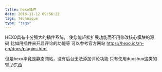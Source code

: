 ```yaml
---
title: hexo插件
date: 2016-11-12 09:56:22
tags: Technique
type: "tags"
---
```

HEXO具有十分强大的插件系统，
使您能轻松扩展功能而不用修改核心模块的源码
比如用插件来开启评论的功能等
可以参考官方网站
https://hexo.io/zh-cn/docs/plugins.html

但是hexo毕竟是静态网站，没有后台无法添加评论功能
只有使用duoshuo这类的辅助东西
